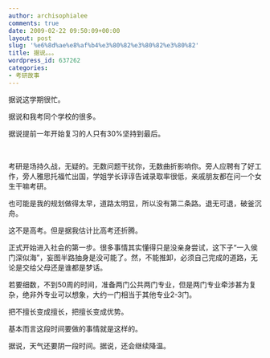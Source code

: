 ```yaml
---
author: archisophialee
comments: true
date: 2009-02-22 09:50:09+00:00
layout: post
slug: '%e6%8d%ae%e8%af%b4%e3%80%82%e3%80%82%e3%80%82'
title: 据说。。。
wordpress_id: 637262
categories:
- 考研故事
---
```


据说这学期很忙。

据说和我考同个学校的很多。

据说提前一年开始复习的人只有30%坚持到最后。 

 

考研是场持久战，无疑的。无数问题干扰你，无数曲折影响你。旁人应聘有了好工作，旁人雅思托福忙出国，学姐学长谆谆告诫录取率很低，亲戚朋友都在问一个女生干嘛考研。 

也可能是我的规划做得太早，道路太明显，所以没有第二条路。退无可退，破釜沉舟。

这不是高考。但是据我估计比高考还折腾。

正式开始进入社会的第一步。很多事情其实懂得只是没亲身尝试，这下子“一入侯门深似海”，妄图半路抽身是没可能了。然，不能推卸，必须自己完成的道路，无论是交给父母还是谁都是梦话。

若要细数，不到50周的时间，准备两门公共两门专业，但是两门专业牵涉甚为复杂，绝非外专业可以想象，大约一门相当于其他专业2-3门。

把不擅长变成擅长，把擅长变成优势。

基本而言这段时间要做的事情就是这样的。

据说，天气还要阴一段时间。据说，还会继续降温。 
